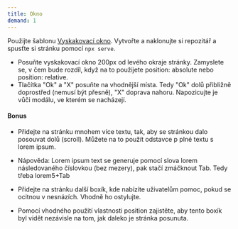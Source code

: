 ```yaml
---
title: Okno
demand: 1
---
```


Použijte šablonu [Vyskakovací okno](https://github.com/Czechitas-podklady-WEB/vyskakovaci-okno).
Vytvořte a naklonujte si repozitář a spusťte si stránku pomocí `npx serve`.

- Posuňte vyskakovací okno 200px od levého okraje stránky. Zamyslete se, v čem bude rozdíl, když na to použijete position: absolute nebo position: relative.
- Tlačítka "Ok" a "X" posuňte na vhodnější místa.
  Tedy "Ok" dolů přibližně doprostřed (nemusí být přesně), "X" doprava nahoru.
  Napozicujte je vůči modálu, ve kterém se nacházejí.

#### Bonus

- Přidejte na stránku mnohem více textu, tak, aby se stránkou dalo posouvat dolů (scroll). Můžete na to použít odstavce p plné textu s lorem ipsum.
- Nápověda:
  Lorem ipsum text se generuje pomocí slova lorem následovaného číslovkou (bez mezery), pak stačí zmáčknout Tab.
  Tedy třeba lorem5+Tab

- Přidejte na stránku další boxík, kde nabízíte uživatelům pomoc, pokud se ocitnou v nesnázích. Vhodně ho ostylujte.
- Pomocí vhodného použití vlastnosti position zajistěte, aby tento boxík byl vidět nezávisle na tom, jak daleko je stránka posunuta.
